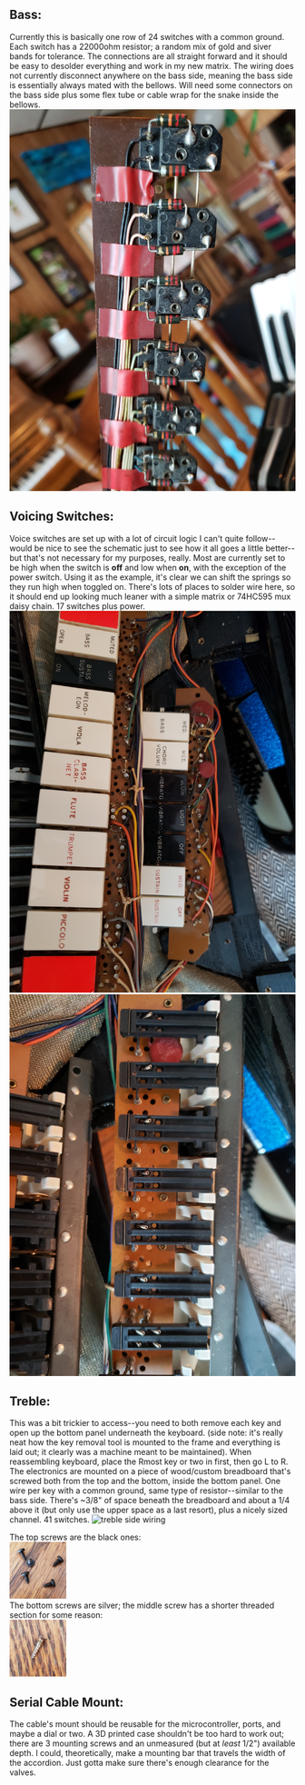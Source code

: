 ## Bass:
Currently this is basically one row of 24 switches with a common ground. Each switch has a 22000ohm resistor; a random mix of gold and siver bands for tolerance. The connections are all straight forward and it should be easy to desolder everything and work in my new matrix. The wiring does not currently disconnect anywhere on the bass side, meaning the bass side is essentially always mated with the bellows. Will need some connectors on the bass side plus some flex tube or cable wrap for the snake inside the bellows.
![bass internals wiring](https://github.com/esoterictriangle/MIDIccordion/blob/Internals/internals%20photos/bass.jpg)

## Voicing Switches:
Voice switches are set up with a lot of circuit logic I can't quite follow--would be nice to see the schematic just to see how it all goes a little better--but that's not necessary for my purposes, really. Most are currently set to be high when the switch is **off** and low when **on**, with the exception of the power switch. Using it as the example, it's clear we can shift the springs so they run high when toggled on. There's lots of places to solder wire here, so it should end up looking much leaner with a simple matrix or 74HC595 mux daisy chain. 17 switches plus power.
![voice switches front](https://github.com/esoterictriangle/MIDIccordion/blob/Internals/internals%20photos/voice%20switch%20fronts.jpg)
![voice switches back](https://github.com/esoterictriangle/MIDIccordion/blob/Internals/internals%20photos/voice%20switch%20backs.jpg)

## Treble:
This was a bit trickier to access--you need to both remove each key and open up the bottom panel underneath the keyboard. (side note: it's really neat how the key removal tool is mounted to the frame and everything is laid out; it clearly was a machine meant to be maintained). When reassembling keyboard, place the Rmost key or two in first, then go L to R. The electronics are mounted on a piece of wood/custom breadboard that's screwed both from the top and the bottom, inside the bottom panel. One wire per key with a common ground, same type of resistor--similar to the bass side. There's ~3/8" of space beneath the breadboard and about a 1/4 above it (but only use the upper space as a last resort), plus a nicely sized channel. 41 switches.
![treble side wiring](https://github.com/esoterictriangle/MIDIccordion/blob/Internals/internals%20photos/treble.jpg)


The top screws are the black ones:  
<img src="https://github.com/esoterictriangle/MIDIccordion/blob/Internals/internals%20photos/top%20screws.jpg" width="100" alt="black top screws">  
The bottom screws are silver; the middle screw has a shorter threaded section for some reason:  
<img src="https://github.com/esoterictriangle/MIDIccordion/blob/Internals/internals%20photos/center%20back%20screw.jpg" width="100" alt="silver middle screw">

## Serial Cable Mount:
The cable's mount should be reusable for the microcontroller, ports, and maybe a dial or two. A 3D printed case shouldn't be too hard to work out; there are 3 mounting screws and an unmeasured (but at *least* 1/2") available depth. I could, theoretically, make a mounting bar that travels the width of the accordion. Just gotta make sure there's enough clearance for the valves.
